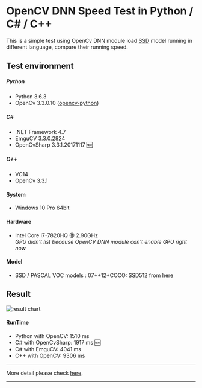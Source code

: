 # OpenCV DNN Speed Test in Python / C# / C++
This is a simple test using OpenCv DNN module load [SSD](https://github.com/weiliu89/caffe/tree/ssd/) model running in different language, compare their running speed.

## Test environment
##### Python
* Python 3.6.3 
* OpenCv 3.3.0.10 ([opencv-python](https://pypi.python.org/pypi/opencv-python))
##### C# 
* .NET Framework 4.7
* EmguCV 3.3.0.2824
* OpenCvSharp 3.3.1.20171117 :new: 
##### C++
* VC14
* OpenCv 3.3.1
#### System
* Windows 10 Pro 64bit
#### Hardware
* Intel Core i7-7820HQ @ 2.90GHz  
*GPU didn't list because OpenCV DNN module can't enable GPU right now*
#### Model
* SSD / PASCAL VOC models : 07++12+COCO: SSD512 from [here](https://github.com/weiliu89/caffe/tree/ssd/#models)

## Result
![result chart](https://i.imgur.com/fjbCs3z.png "OpenCV DNN Speed Test Result")
#### RunTime
* Python with OpenCV: 1510 ms
* C# with OpenCvSharp: 1917 ms :new:
* C# with EmguCV: 4041 ms
* C++ with OpenCV: 9306 ms

---

More detail please check [here](http://www.died.tw/2017/11/opencv-dnn-speed-compare-in-python-c-c.html).  

---